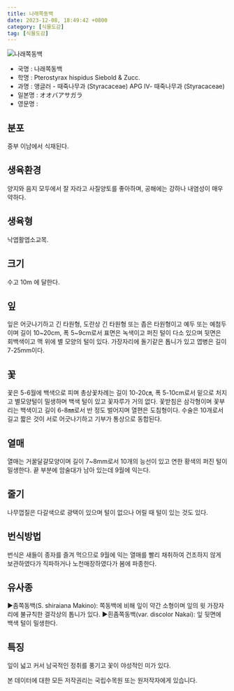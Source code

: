 ```yaml
---
title: 나래쪽동백
date: 2023-12-08, 18:49:42 +0800
category: [식물도감]
tag: [식물도감]
---
```




![나래쪽동백](http://www.nature.go.kr/fileUpload/plants/basic/Styracaceae/Pterostyrax/17283/1_th2.JPG)
- 국명 : 나래쪽동백
- 학명 : Pterostyrax hispidus Siebold & Zucc.
- 과명 : 앵글러 - 때죽나무과 (Styracaceae) APG Ⅳ- 때죽나무과 (Styracaceae)
- 일본명 : オオバアサガラ
- 영문명 : 


## 분포
중부 이남에서 식재된다.
## 생육환경
양지와 음지 모두에서 잘 자라고 사질양토를 좋아하며, 공해에는 강하나 내염성이 매우 약하다.
## 생육형
낙엽활엽소교목.
## 크기
수고 10m 에 달한다.
## 잎
잎은 어긋나기하고 긴 타원형, 도란상 긴 타원형 또는 좁은 타원형이고 예두 또는 예첨두이며 길이 10~20cm, 폭 5~9cm로서 표면은 녹색이고 퍼진 털이 다소 있으며 뒷면은 회백색이고 맥 위에 별 모양의 털이 있다. 가장자리에 돌기같은 톱니가 있고 엽병은 길이 7-25mm이다.
## 꽃
꽃은 5-6월에 백색으로 피며 총상꽃차례는 길이 10-20㎝, 폭 5-10cm로서 밑으로 처지고 별모양털이 밀생하며 백색 털이 있고 꽃자루가 거의 없다. 꽃받침은 삼각형이며 꽃부리는 백색이고 길이 6-8㎜로서 반 정도 벌어지며 열편은 도침형이다. 수술은 10개로서 길고 짧은 것이 서로 어긋나기하고 기부가 통상으로 동합된다.
## 열매
열매는 거꿀달걀모양이며 길이 7~8mm로서 10개의 능선이 있고 연한 황색의 퍼진 털이 밀생한다. 끝 부분에 암술대가 남아 있는데 9월에 익는다.
## 줄기
나무껍질은 다갈색으로 광택이 있으며 털이 없으나 어릴 때 털이 있는 것도 있다.
## 번식방법
번식은 새들이 종자를 즐겨 먹으므로 9월에 익는 열매를 빨리 채취하여 건조하지 않게 보관하였다가 직파하거나 노천매장하였다가 봄에 파종한다.
## 유사종
▶좀쪽동백(S. shiraiana Makino): 쪽동백에 비해 잎이 약간 소형이며 잎의 윗 가장자리에 불규칙한 결각상의 톱니가 있다.▶흰좀쪽동백(var. discolor Nakai): 잎 뒷면에 백색 털이 밀생한다.
## 특징
잎이 넓고 커서 남국적인 정취를 풍기고 꽃이 야성적인 미가 있다.






본 데이터에 대한 모든 저작권리는 국립수목원 또는 원저작자에게 있습니다.
